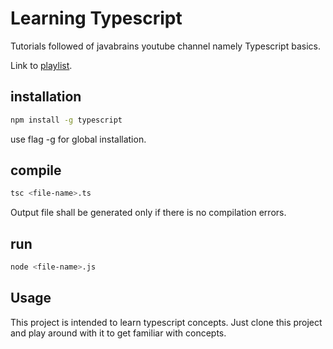 # Learning Typescript

Tutorials followed of javabrains youtube channel namely Typescript basics.

Link to [playlist](https://www.youtube.com/playlist?list=PLqq-6Pq4lTTanfgsbnFzfWUhhAz3tIezU).

## installation

```bash
npm install -g typescript
```

use flag -g for global installation.

## compile

```bash
tsc <file-name>.ts
```
Output file shall be generated only if there is no compilation errors.

## run

```bash
node <file-name>.js
```

## Usage

This project is intended to learn typescript concepts. Just clone this project
 and play around with it to get familiar with concepts.